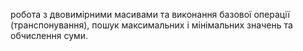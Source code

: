  робота з двовимірними масивами та виконання базової операції (транспонування), пошук максимальних і мінімальних значень та обчислення суми.
